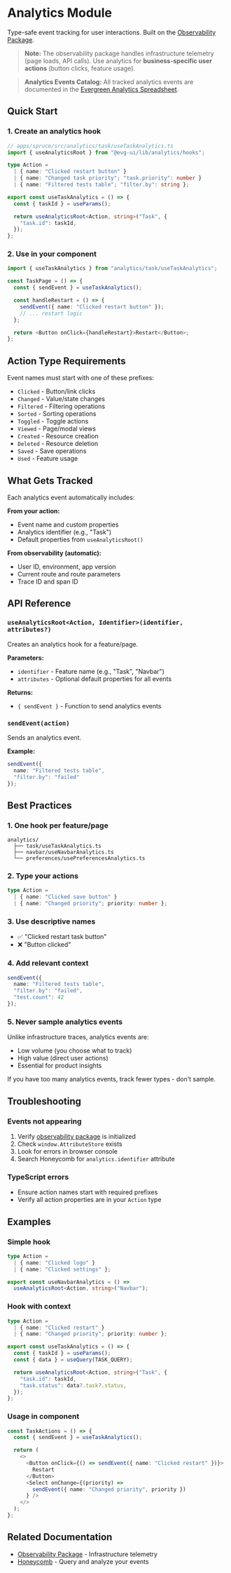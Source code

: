 # Analytics Module

Type-safe event tracking for user interactions. Built on the [Observability Package](../utils/observability/README.md).

> **Note:** The observability package handles infrastructure telemetry (page loads, API calls). Use analytics for **business-specific user actions** (button clicks, feature usage).

> **Analytics Events Catalog:** All tracked analytics events are documented in the [Evergreen Analytics Spreadsheet](http://go/evergreen-analytics).

## Quick Start

### 1. Create an analytics hook

```typescript
// apps/spruce/src/analytics/task/useTaskAnalytics.ts
import { useAnalyticsRoot } from "@evg-ui/lib/analytics/hooks";

type Action =
  | { name: "Clicked restart button" }
  | { name: "Changed task priority"; "task.priority": number }
  | { name: "Filtered tests table"; "filter.by": string };

export const useTaskAnalytics = () => {
  const { taskId } = useParams();

  return useAnalyticsRoot<Action, string>("Task", {
    "task.id": taskId,
  });
};
```

### 2. Use in your component

```typescript
import { useTaskAnalytics } from "analytics/task/useTaskAnalytics";

const TaskPage = () => {
  const { sendEvent } = useTaskAnalytics();

  const handleRestart = () => {
    sendEvent({ name: "Clicked restart button" });
    // ... restart logic
  };

  return <Button onClick={handleRestart}>Restart</Button>;
};
```

## Action Type Requirements

Event names must start with one of these prefixes:

- `Clicked` - Button/link clicks
- `Changed` - Value/state changes
- `Filtered` - Filtering operations
- `Sorted` - Sorting operations
- `Toggled` - Toggle actions
- `Viewed` - Page/modal views
- `Created` - Resource creation
- `Deleted` - Resource deletion
- `Saved` - Save operations
- `Used` - Feature usage

## What Gets Tracked

Each analytics event automatically includes:

**From your action:**
- Event name and custom properties
- Analytics identifier (e.g., "Task")
- Default properties from `useAnalyticsRoot()`

**From observability (automatic):**
- User ID, environment, app version
- Current route and route parameters
- Trace ID and span ID

## API Reference

### `useAnalyticsRoot<Action, Identifier>(identifier, attributes?)`

Creates an analytics hook for a feature/page.

**Parameters:**
- `identifier` - Feature name (e.g., "Task", "Navbar")
- `attributes` - Optional default properties for all events

**Returns:**
- `{ sendEvent }` - Function to send analytics events

### `sendEvent(action)`

Sends an analytics event.

**Example:**
```typescript
sendEvent({
  name: "Filtered tests table",
  "filter.by": "failed"
});
```

## Best Practices

### 1. One hook per feature/page
```
analytics/
  ├── task/useTaskAnalytics.ts
  ├── navbar/useNavbarAnalytics.ts
  └── preferences/usePreferencesAnalytics.ts
```

### 2. Type your actions
```typescript
type Action =
  | { name: "Clicked save button" }
  | { name: "Changed priority"; priority: number };
```

### 3. Use descriptive names
- ✅ "Clicked restart task button"
- ❌ "Button clicked"

### 4. Add relevant context
```typescript
sendEvent({
  name: "Filtered tests table",
  "filter.by": "failed",
  "test.count": 42
});
```

### 5. Never sample analytics events
Unlike infrastructure traces, analytics events are:
- Low volume (you choose what to track)
- High value (direct user actions)
- Essential for product insights

If you have too many analytics events, track fewer types - don't sample.

## Troubleshooting

### Events not appearing
1. Verify [observability package](../utils/observability/README.md) is initialized
2. Check `window.AttributeStore` exists
3. Look for errors in browser console
4. Search Honeycomb for `analytics.identifier` attribute

### TypeScript errors
- Ensure action names start with required prefixes
- Verify all action properties are in your `Action` type

## Examples

### Simple hook
```typescript
type Action =
  | { name: "Clicked logo" }
  | { name: "Clicked settings" };

export const useNavbarAnalytics = () =>
  useAnalyticsRoot<Action, string>("Navbar");
```

### Hook with context
```typescript
type Action =
  | { name: "Clicked restart" }
  | { name: "Changed priority"; priority: number };

export const useTaskAnalytics = () => {
  const { taskId } = useParams();
  const { data } = useQuery(TASK_QUERY);

  return useAnalyticsRoot<Action, string>("Task", {
    "task.id": taskId,
    "task.status": data?.task?.status,
  });
};
```

### Usage in component
```typescript
const TaskActions = () => {
  const { sendEvent } = useTaskAnalytics();

  return (
    <>
      <Button onClick={() => sendEvent({ name: "Clicked restart" })}>
        Restart
      </Button>
      <Select onChange={(priority) =>
        sendEvent({ name: "Changed priority", priority })
      } />
    </>
  );
};
```

## Related Documentation

- [Observability Package](../utils/observability/README.md) - Infrastructure telemetry
- [Honeycomb](https://docs.honeycomb.io/) - Query and analyze your events
